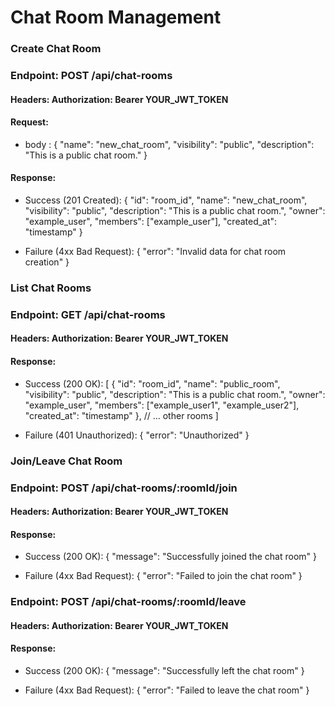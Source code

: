# Chat Room Management

### Create Chat Room
### Endpoint: POST /api/chat-rooms
#### Headers: Authorization: Bearer YOUR_JWT_TOKEN
#### Request:
- body : {
  "name": "new_chat_room",
  "visibility": "public",
  "description": "This is a public chat room."
}

#### Response:
- Success (201 Created):
{
  "id": "room_id",
  "name": "new_chat_room",
  "visibility": "public",
  "description": "This is a public chat room.",
  "owner": "example_user",
  "members": ["example_user"],
  "created_at": "timestamp"
}

- Failure (4xx Bad Request):
{
  "error": "Invalid data for chat room creation"
}

### List Chat Rooms
### Endpoint: GET /api/chat-rooms
#### Headers: Authorization: Bearer YOUR_JWT_TOKEN
#### Response:
- Success (200 OK):
[
  {
    "id": "room_id",
    "name": "public_room",
    "visibility": "public",
    "description": "This is a public chat room.",
    "owner": "example_user",
    "members": ["example_user1", "example_user2"],
    "created_at": "timestamp"
  },
  // ... other rooms
]

- Failure (401 Unauthorized):
{
  "error": "Unauthorized"
}

### Join/Leave Chat Room
### Endpoint: POST /api/chat-rooms/:roomId/join
#### Headers: Authorization: Bearer YOUR_JWT_TOKEN
#### Response:
- Success (200 OK):
{
  "message": "Successfully joined the chat room"
}

- Failure (4xx Bad Request):
{
  "error": "Failed to join the chat room"
}

### Endpoint: POST /api/chat-rooms/:roomId/leave
#### Headers: Authorization: Bearer YOUR_JWT_TOKEN
#### Response:
- Success (200 OK):
{
  "message": "Successfully left the chat room"
}

- Failure (4xx Bad Request):
{
  "error": "Failed to leave the chat room"
}

